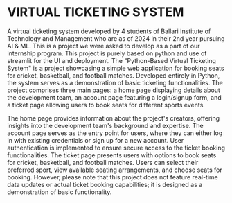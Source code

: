 <h1>VIRTUAL TICKETING SYSTEM</h1>
<p>A virtual ticketing system developed by 4 students of Ballari Institute of Technology and Management who are as of 2024 in their 2nd year pursuing AI & ML. This is a project we were asked to develop as a part of our internship program. This project is purely based on python and use of streamlit for the UI and deployment. The "Python-Based Virtual Ticketing System" is a project showcasing a simple web application for booking seats for cricket, basketball, and football matches. Developed entirely in Python, the system serves as a demonstration of basic ticketing functionalities. The project comprises three main pages: a home page displaying details about the development team, an account page featuring a login/signup form, and a ticket page allowing users to book seats for different sports events.</p>

<p>The home page provides information about the project's creators, offering insights into the development team's background and expertise. The account page serves as the entry point for users, where they can either log in with existing credentials or sign up for a new account. User authentication is implemented to ensure secure access to the ticket booking functionalities. The ticket page presents users with options to book seats for cricket, basketball, and football matches. Users can select their preferred sport, view available seating arrangements, and choose seats for booking. However, please note that this project does not feature real-time data updates or actual ticket booking capabilities; it is designed as a demonstration of basic functionality.</p>
